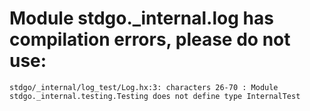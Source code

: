 # Module stdgo._internal.log has compilation errors, please do not use:
```
stdgo/_internal/log_test/Log.hx:3: characters 26-70 : Module stdgo._internal.testing.Testing does not define type InternalTest

```

